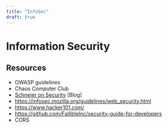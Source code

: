 ```yaml
---
title: "InfoSec"
draft: true
---
```


# Information Security

## Resources

- OWASP guidelines
- Chaos Computer Club
- [Schneier on Security](https://www.schneier.com/) [Blog]
- https://infosec.mozilla.org/guidelines/web_security.html
- https://www.hacker101.com/
- https://github.com/FallibleInc/security-guide-for-developers
- CORS

